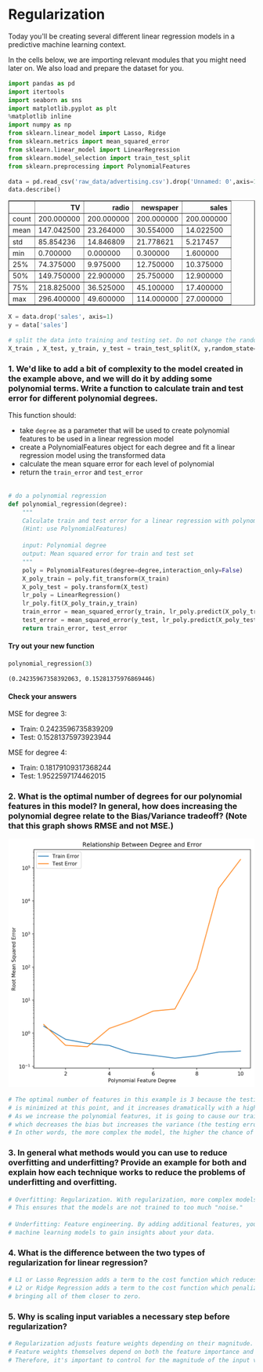 # Regularization

Today you'll be creating several different linear regression models in a predictive machine learning context.

In the cells below, we are importing relevant modules that you might need later on. We also load and prepare the dataset for you.


```python
import pandas as pd
import itertools
import seaborn as sns
import matplotlib.pyplot as plt
%matplotlib inline
import numpy as np
from sklearn.linear_model import Lasso, Ridge
from sklearn.metrics import mean_squared_error
from sklearn.linear_model import LinearRegression
from sklearn.model_selection import train_test_split
from sklearn.preprocessing import PolynomialFeatures
```


```python
data = pd.read_csv('raw_data/advertising.csv').drop('Unnamed: 0',axis=1)
data.describe()
```




<div>
<style scoped>
    .dataframe tbody tr th:only-of-type {
        vertical-align: middle;
    }

    .dataframe tbody tr th {
        vertical-align: top;
    }

    .dataframe thead th {
        text-align: right;
    }
</style>
<table border="1" class="dataframe">
  <thead>
    <tr style="text-align: right;">
      <th></th>
      <th>TV</th>
      <th>radio</th>
      <th>newspaper</th>
      <th>sales</th>
    </tr>
  </thead>
  <tbody>
    <tr>
      <td>count</td>
      <td>200.000000</td>
      <td>200.000000</td>
      <td>200.000000</td>
      <td>200.000000</td>
    </tr>
    <tr>
      <td>mean</td>
      <td>147.042500</td>
      <td>23.264000</td>
      <td>30.554000</td>
      <td>14.022500</td>
    </tr>
    <tr>
      <td>std</td>
      <td>85.854236</td>
      <td>14.846809</td>
      <td>21.778621</td>
      <td>5.217457</td>
    </tr>
    <tr>
      <td>min</td>
      <td>0.700000</td>
      <td>0.000000</td>
      <td>0.300000</td>
      <td>1.600000</td>
    </tr>
    <tr>
      <td>25%</td>
      <td>74.375000</td>
      <td>9.975000</td>
      <td>12.750000</td>
      <td>10.375000</td>
    </tr>
    <tr>
      <td>50%</td>
      <td>149.750000</td>
      <td>22.900000</td>
      <td>25.750000</td>
      <td>12.900000</td>
    </tr>
    <tr>
      <td>75%</td>
      <td>218.825000</td>
      <td>36.525000</td>
      <td>45.100000</td>
      <td>17.400000</td>
    </tr>
    <tr>
      <td>max</td>
      <td>296.400000</td>
      <td>49.600000</td>
      <td>114.000000</td>
      <td>27.000000</td>
    </tr>
  </tbody>
</table>
</div>




```python
X = data.drop('sales', axis=1)
y = data['sales']
```


```python
# split the data into training and testing set. Do not change the random state please!
X_train , X_test, y_train, y_test = train_test_split(X, y,random_state=2019)
```

### 1. We'd like to add a bit of complexity to the model created in the example above, and we will do it by adding some polynomial terms. Write a function to calculate train and test error for different polynomial degrees.

This function should:
* take `degree` as a parameter that will be used to create polynomial features to be used in a linear regression model
* create a PolynomialFeatures object for each degree and fit a linear regression model using the transformed data
* calculate the mean square error for each level of polynomial
* return the `train_error` and `test_error` 



```python

# do a polynomial regression
def polynomial_regression(degree):
    """
    Calculate train and test error for a linear regression with polynomial features.
    (Hint: use PolynomialFeatures)
    
    input: Polynomial degree
    output: Mean squared error for train and test set
    """
    poly = PolynomialFeatures(degree=degree,interaction_only=False)
    X_poly_train = poly.fit_transform(X_train)
    X_poly_test = poly.transform(X_test)
    lr_poly = LinearRegression()
    lr_poly.fit(X_poly_train,y_train)
    train_error = mean_squared_error(y_train, lr_poly.predict(X_poly_train))
    test_error = mean_squared_error(y_test, lr_poly.predict(X_poly_test))
    return train_error, test_error
```

#### Try out your new function


```python
polynomial_regression(3)
```




    (0.24235967358392063, 0.15281375976869446)



#### Check your answers

MSE for degree 3:
- Train: 0.2423596735839209
- Test: 0.15281375973923944

MSE for degree 4:
- Train: 0.18179109317368244
- Test: 1.9522597174462015

### 2. What is the optimal number of degrees for our polynomial features in this model? In general, how does increasing the polynomial degree relate to the Bias/Variance tradeoff?  (Note that this graph shows RMSE and not MSE.)

<img src ="visuals/rsme_poly_2.png" width = "600">

<!---
fig, ax = plt.subplots(figsize=(7, 7))
degree = list(range(1, 10 + 1))
ax.plot(degree, error_train[0:len(degree)], "-", label="Train Error")
ax.plot(degree, error_test[0:len(degree)], "-", label="Test Error")
ax.set_yscale("log")
ax.set_xlabel("Polynomial Feature Degree")
ax.set_ylabel("Root Mean Squared Error")
ax.legend()
ax.set_title("Relationship Between Degree and Error")
fig.tight_layout()
fig.savefig("visuals/rsme_poly.png",
            dpi=150,
            bbox_inches="tight")
--->


```python
# The optimal number of features in this example is 3 because the testing error 
# is minimized at this point, and it increases dramatically with a higher degree polynomial. 
# As we increase the polynomial features, it is going to cause our training error to decrease, 
# which decreases the bias but increases the variance (the testing error increases). 
# In other words, the more complex the model, the higher the chance of overfitting.
```

### 3. In general what methods would you can use to reduce overfitting and underfitting? Provide an example for both and explain how each technique works to reduce the problems of underfitting and overfitting.


```python
# Overfitting: Regularization. With regularization, more complex models are penalized. 
# This ensures that the models are not trained to too much "noise."

# Underfitting: Feature engineering. By adding additional features, you enable your 
# machine learning models to gain insights about your data.
```

### 4. What is the difference between the two types of regularization for linear regression?


```python
# L1 or Lasso Regression adds a term to the cost function which reduces some smaller weights down to zero.
# L2 or Ridge Regression adds a term to the cost function which penalizes weights based on their size,
# bringing all of them closer to zero.
```

### 5. Why is scaling input variables a necessary step before regularization?


```python
# Regularization adjusts feature weights depending on their magnitude.
# Feature weights themselves depend on both the feature importance and the magnitude of the input variable.
# Therefore, it's important to control for the magnitude of the input variable by scaling all features the same.
```
